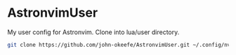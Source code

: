 # AstronvimUser
My user config for Astronvim. Clone into lua/user directory.

```sh
git clone https://github.com/john-okeefe/AstronvimUser.git ~/.config/nvim/lua/user/
```
